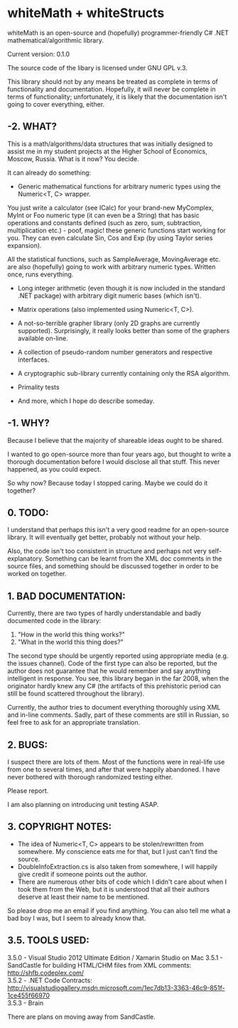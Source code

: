 # whiteMath + whiteStructs

whiteMath is an open-source and (hopefully) programmer-friendly C# .NET mathematical/algorithmic library.

Current version: 0.1.0

The source code of the libary is licensed under GNU GPL v.3.

This library should not by any means be treated as complete in terms of functionality and documentation. Hopefully, it will never be complete in terms of functionality; unfortunately, it is likely that the documentation isn't going to cover everything, either.

## -2\. WHAT?

This is a math/algorithms/data structures that was initially designed to assist me in my student projects at the Higher School of Economics, Moscow, Russia. What is it now? You decide.

It can already do something:

- Generic mathematical functions for arbitrary numeric types using the Numeric<T, C> wrapper. 

You just write a calculator (see ICalc<T>) for your brand-new MyComplex, MyInt or Foo numeric type (it can even be a String) that has basic operations and constants defined (such as zero, sum, subtraction, multiplication etc.) - poof, magic! these generic functions start working for you. They can even calculate Sin, Cos and Exp (by using Taylor series expansion).

All the statistical functions, such as SampleAverage, MovingAverage etc. are also (hopefully) going to work with arbitrary numeric types. Written once, runs everything.

- Long integer arithmetic (even though it is now included in the standard .NET package) with arbitrary digit numeric bases (which isn't).

- Matrix operations (also implemented using Numeric<T, C>).

- A not-so-terrible grapher library (only 2D graphs are currently supported). Surprisingly, it really looks better than some of the graphers available on-line. 

- A collection of pseudo-random number generators and respective interfaces.

- A cryptographic sub-library currently containing only the RSA algorithm.

- Primality tests

- And more, which I hope do describe someday.

## -1\. WHY?

Because I believe that the majority of shareable ideas ought to be shared.

I wanted to go open-source more than four years ago, but thought to write a thorough documentation before I would disclose all that stuff. This never happened, as you could expect.

So why now? Because today I stopped caring. Maybe we could do it together?

## 0\. TODO:

I understand that perhaps this isn't a very good readme for an open-source library. It will eventually get better, probably not without your help.

Also, the code isn't too consistent in structure and perhaps not very self-explanatory. Something can be learnt from the XML doc comments in the source files, and something should be discussed together in order to be worked on together.

## 1\. BAD DOCUMENTATION:

Currently, there are two types of hardly understandable and badly documented code in the library:

1. "How in the world this thing works?"
2. "What in the world this thing does?"

The second type should be urgently reported using appropriate media (e.g. the issues channel). Code of the first type can also be reported, but the author does not guarantee that he would remember and say anything intelligent in response. You see, this library began in the far 2008, when the originator hardly knew any C# (the artifacts of this prehistoric period can still be found scattered throughout the library).

Currently, the author tries to document everything thoroughly using XML and in-line comments. Sadly, part of these comments are still in Russian, so feel free to ask for an appropriate translation.

## 2\. BUGS: 

I suspect there are lots of them. Most of the functions were in real-life use from one to several times, and after that were happily abandoned. I have never bothered with thorough randomized testing either.

Please report.

I am also planning on introducing unit testing ASAP.

## 3\. COPYRIGHT NOTES:

- The idea of Numeric<T, C> appears to be stolen/rewritten from somewhere. My conscience eats me for that, but I just can't find the source.
- DoubleInfoExtraction.cs is also taken from somewhere, I will happily give credit if someone points out the author.
- There are numerous other bits of code which I didn't care about when I took them from the Web, but it is understood that all their authors deserve at least their name to be mentioned. 

So please drop me an email if you find anything.
You can also tell me what a bad boy I was, but I seem to already know that.

## 3.5\. TOOLS USED:

3.5.0 - Visual Studio 2012 Ultimate Edition / Xamarin Studio on Mac
3.5.1 - SandCastle for building HTML/CHM files from XML comments: http://shfb.codeplex.com/  
3.5.2 - .NET Code Contracts: http://visualstudiogallery.msdn.microsoft.com/1ec7db13-3363-46c9-851f-1ce455f66970  
3.5.3 - Brain

There are plans on moving away from SandCastle.